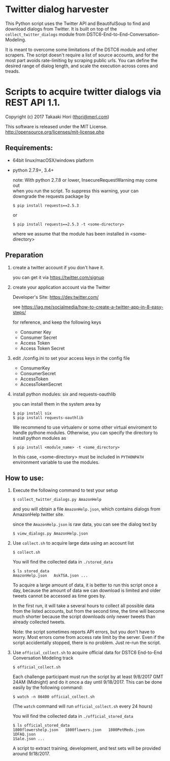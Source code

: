 # Twitter dialog harvester

This Python script uses the Twitter API and BeautifulSoup to
find and download dialogs from Twitter. It is built on top of the
`collect_twitter_dialogs` module from DSTC6-End-to-End-Conversation-Modeling.

It is meant to overcome some limitations of the DSTC6 module and other
scrapers. The script doesn't require a list of source accounts,
and for the most part avoids rate-limiting by scraping public urls. You can
define the desired range of dialog length, and scale the execution across cores
and treads.


# Scripts to acquire twitter dialogs via REST API 1.1.

Copyright (c) 2017 Takaaki Hori  (thori@merl.com)

This software is released under the MIT License.
http://opensource.org/licenses/mit-license.php

## Requirements:

* 64bit linux/macOSX/windows platform

* python 2.7.9+, 3.4+

    note: With python 2.7.8 or lower, InsecureRequestWarning may come out  
          when you run the script.  To suppress this warning, your can  
          downgrade the requests package by  

    ```
    $ pip install requests==2.5.3
    ```

     or

    ```
    $ pip install requests==2.5.3 -t <some-directory>
    ```

    where we assume that the module has been installed in &lt;some-directory&gt;

## Preparation

1. create a twitter account if you don't have it.

    you can get it via <https://twitter.com/signup>

2. create your application account via the Twitter

    Developer's Site: <https://dev.twitter.com/>

    see <https://iag.me/socialmedia/how-to-create-a-twitter-app-in-8-easy-steps/>  

    for reference, and keep the following keys

   * Consumer Key
   * Consumer Secret
   * Access Token
   * Access Token Secret  

3. edit ./config.ini to set your access keys in the config file

   * ConsumerKey
   * ConsumerSecret
   * AccessToken
   * AccessTokenSecret  

4. install python modules: six and requests-oauthlib

    you can install them in the system area by

    ```
    $ pip install six
    $ pip install requests-oauthlib
    ```

    We recommend to use virtualenv or some other virtual enviroment to handle pythone modules.
Otherwise, you can specify the directory to install python modules as

    ```
    $ pip install <module_name> -t <some_directory>
    ```
    In this case, &lt;some-directory&gt; must be included in `PYTHONPATH` environment
    variable to use the modules.

## How to use:

1. Execute the following command to test your setup

    ```
    $ collect_twitter_dialogs.py AmazonHelp
    ```

    and you will obtain a file `AmazonHelp.json`, which contains
    dialogs from AmazonHelp twitter site.

    since the `AmazonHelp.json` is raw data, you can see the dialog text by

    ```
    $ view_dialogs.py AmazonHelp.json
    ```

2. Use `collect.sh` to acquire large data using an account list

    ```
    $ collect.sh
    ```

    You will find the collected data in `./stored_data`

    ```
    $ ls stored_data
    AmazonHelp.json   AskTSA.json ...
    ```

    To acquire a large amount of data, it is better to run this script
    once a day, because the amount of data we can download is limited
    and older tweets cannot be accessed as time goes by.

    In the first run, it will take a several hours to collect all possible
    data from the listed accounts, but from the second time, the time will
    become much shorter because the script downloads only newer tweets than
    already collected tweets.

    Note: the script sometimes reports API errors, but you don't have
    to worry. Most errors come from access rate limit by the server.
    Even if the script accidentally stopped, there is no problem.
    Just re-run the script.

3. Use `official_collect.sh` to acquire official data for DSTC6 End-to-End Conversation Modeling track

    ```
    $ official_collect.sh
    ```

    Each challenge participant must run the script by at least 9/8/2017 GMT 24AM (Midnight)
    and do it once a day until 9/18/2017.
    This can be done easily by the following command:

    ```
    $ watch -n 86400 official_collect.sh
    ```

    (The `watch` command will run `official_collect.sh` every 24 hours)

    You will find the collected data in `./official_stored_data`

    ```
    $ ls official_stored_data
    1800flowershelp.json   1800flowers.json   1800PetMeds.json   1DFAQ.json
    1Sale.json ...
    ```

    A script to extract training, development, and test sets will be provided around 9/18/2017.
